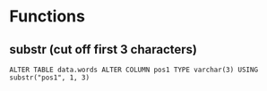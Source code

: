 # Functions

## substr \(cut off first 3 characters\)

`ALTER TABLE data.words ALTER COLUMN pos1 TYPE varchar(3) USING substr("pos1", 1, 3)`

